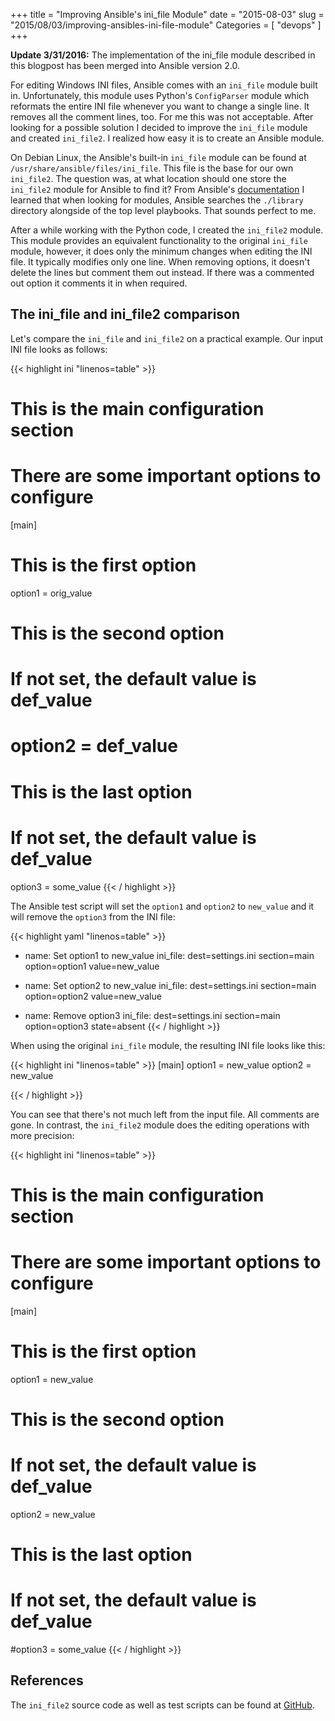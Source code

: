 +++
title = "Improving Ansible's ini_file Module"
date = "2015-08-03"
slug = "2015/08/03/improving-ansibles-ini-file-module"
Categories = [ "devops" ]
+++

**Update 3/31/2016:** The implementation of the ini_file module described in this blogpost has been merged into Ansible version 2.0.

For editing Windows INI files, Ansible comes with an `ini_file` module built in. Unfortunately, this module uses Python's `ConfigParser` module which reformats the entire INI file whenever you want to change a single line. It removes all the comment lines, too. For me this was not acceptable. After looking for a possible solution I decided to improve the `ini_file` module and created `ini_file2`. I realized how easy it is to create an Ansible module.

<!--more-->

On Debian Linux, the Ansible's built-in `ini_file` module can be found at `/usr/share/ansible/files/ini_file`. This file is the base for our own `ini_file2`. The question was, at what location should one store the `ini_file2` module for Ansible to find it? From Ansible's [documentation](http://docs.ansible.com/ansible/developing_modules.html "Developing Modules") I learned that when looking for modules, Ansible searches the `./library` directory alongside of the top level playbooks. That sounds perfect to me.

After a while working with the Python code, I created the `ini_file2` module. This module provides an equivalent functionality to the original `ini_file` module, however, it does only the minimum changes when editing the INI file. It typically modifies only one line. When removing options, it doesn't delete the lines but comment them out instead. If there was a commented out option it comments it in when required.

## The ini_file and ini_file2 comparison

Let's compare the `ini_file` and `ini_file2` on a practical example. Our input INI file looks as follows:

{{< highlight ini "linenos=table" >}}
# This is the main configuration section
# There are some important options to configure
[main]
# This is the first option
option1 = orig_value

# This is the second option
# If not set, the default value is def_value
# option2 = def_value

# This is the last option
# If not set, the default value is def_value
option3 = some_value
{{< / highlight >}}

The Ansible test script will set the `option1` and `option2` to `new_value` and it will remove the `option3` from the INI file:

{{< highlight yaml "linenos=table" >}}
- name: Set option1 to new_value
  ini_file: dest=settings.ini section=main option=option1 value=new_value

- name: Set option2 to new_value
  ini_file: dest=settings.ini section=main option=option2 value=new_value

- name: Remove option3
  ini_file: dest=settings.ini section=main option=option3 state=absent
{{< / highlight >}}

When using the original `ini_file` module, the resulting INI file looks like this:

{{< highlight ini "linenos=table" >}}
[main]
option1 = new_value
option2 = new_value

{{< / highlight >}}

You can see that there's not much left from the input file. All comments are gone. In contrast, the `ini_file2` module does the editing operations with more precision:

{{< highlight ini "linenos=table" >}}
# This is the main configuration section
# There are some important options to configure
[main]
# This is the first option
option1 = new_value

# This is the second option
# If not set, the default value is def_value
option2 = new_value

# This is the last option
# If not set, the default value is def_value
#option3 = some_value
{{< / highlight >}}

## References

The `ini_file2` source code as well as test scripts can be found at [GitHub](https://github.com/noseka1/ini_file2 "ini_file2").
